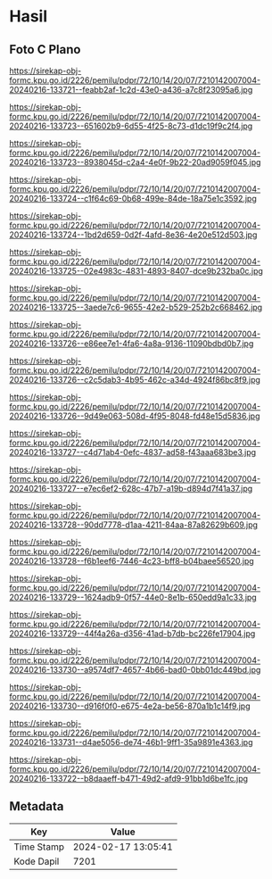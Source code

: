 # Hasil

## Foto C Plano

https://sirekap-obj-formc.kpu.go.id/2226/pemilu/pdpr/72/10/14/20/07/7210142007004-20240216-133721--feabb2af-1c2d-43e0-a436-a7c8f23095a6.jpg

https://sirekap-obj-formc.kpu.go.id/2226/pemilu/pdpr/72/10/14/20/07/7210142007004-20240216-133723--651602b9-6d55-4f25-8c73-d1dc19f9c2f4.jpg

https://sirekap-obj-formc.kpu.go.id/2226/pemilu/pdpr/72/10/14/20/07/7210142007004-20240216-133723--8938045d-c2a4-4e0f-9b22-20ad9059f045.jpg

https://sirekap-obj-formc.kpu.go.id/2226/pemilu/pdpr/72/10/14/20/07/7210142007004-20240216-133724--c1f64c69-0b68-499e-84de-18a75e1c3592.jpg

https://sirekap-obj-formc.kpu.go.id/2226/pemilu/pdpr/72/10/14/20/07/7210142007004-20240216-133724--1bd2d659-0d2f-4afd-8e36-4e20e512d503.jpg

https://sirekap-obj-formc.kpu.go.id/2226/pemilu/pdpr/72/10/14/20/07/7210142007004-20240216-133725--02e4983c-4831-4893-8407-dce9b232ba0c.jpg

https://sirekap-obj-formc.kpu.go.id/2226/pemilu/pdpr/72/10/14/20/07/7210142007004-20240216-133725--3aede7c6-9655-42e2-b529-252b2c668462.jpg

https://sirekap-obj-formc.kpu.go.id/2226/pemilu/pdpr/72/10/14/20/07/7210142007004-20240216-133726--e86ee7e1-4fa6-4a8a-9136-11090bdbd0b7.jpg

https://sirekap-obj-formc.kpu.go.id/2226/pemilu/pdpr/72/10/14/20/07/7210142007004-20240216-133726--c2c5dab3-4b95-462c-a34d-4924f86bc8f9.jpg

https://sirekap-obj-formc.kpu.go.id/2226/pemilu/pdpr/72/10/14/20/07/7210142007004-20240216-133726--9d49e063-508d-4f95-8048-fd48e15d5836.jpg

https://sirekap-obj-formc.kpu.go.id/2226/pemilu/pdpr/72/10/14/20/07/7210142007004-20240216-133727--c4d71ab4-0efc-4837-ad58-f43aaa683be3.jpg

https://sirekap-obj-formc.kpu.go.id/2226/pemilu/pdpr/72/10/14/20/07/7210142007004-20240216-133727--e7ec6ef2-628c-47b7-a19b-d894d7f41a37.jpg

https://sirekap-obj-formc.kpu.go.id/2226/pemilu/pdpr/72/10/14/20/07/7210142007004-20240216-133728--90dd7778-d1aa-4211-84aa-87a82629b609.jpg

https://sirekap-obj-formc.kpu.go.id/2226/pemilu/pdpr/72/10/14/20/07/7210142007004-20240216-133728--f6b1eef6-7446-4c23-bff8-b04baee56520.jpg

https://sirekap-obj-formc.kpu.go.id/2226/pemilu/pdpr/72/10/14/20/07/7210142007004-20240216-133729--1624adb9-0f57-44e0-8e1b-650edd9a1c33.jpg

https://sirekap-obj-formc.kpu.go.id/2226/pemilu/pdpr/72/10/14/20/07/7210142007004-20240216-133729--44f4a26a-d356-41ad-b7db-bc226fe17904.jpg

https://sirekap-obj-formc.kpu.go.id/2226/pemilu/pdpr/72/10/14/20/07/7210142007004-20240216-133730--a9574df7-4657-4b66-bad0-0bb01dc449bd.jpg

https://sirekap-obj-formc.kpu.go.id/2226/pemilu/pdpr/72/10/14/20/07/7210142007004-20240216-133730--d916f0f0-e675-4e2a-be56-870a1b1c14f9.jpg

https://sirekap-obj-formc.kpu.go.id/2226/pemilu/pdpr/72/10/14/20/07/7210142007004-20240216-133731--d4ae5056-de74-46b1-9ff1-35a9891e4363.jpg

https://sirekap-obj-formc.kpu.go.id/2226/pemilu/pdpr/72/10/14/20/07/7210142007004-20240216-133722--b8daaeff-b471-49d2-afd9-91bb1d6be1fc.jpg


## Metadata

| Key        | Value               |
| ---------- | ------------------- |
| Time Stamp | 2024-02-17 13:05:41 |
| Kode Dapil | 7201                |



